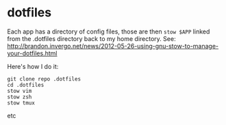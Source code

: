 # dotfiles
Each app has a directory of config files, those are then `stow $APP` linked from the .dotfiles directory back to my home directory. See: http://brandon.invergo.net/news/2012-05-26-using-gnu-stow-to-manage-your-dotfiles.html

Here's how I do it:

```
git clone repo .dotfiles
cd .dotfiles
stow vim
stow zsh
stow tmux
```
etc
